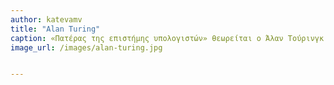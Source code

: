 ```yaml
---
author: katevamv
title: "Alan Turing"
caption: «Πατέρας της επιστήμης υπολογιστών» θεωρείται ο Άλαν Τούρινγκ χάρη στην πολύ μεγάλη συνεισφορά του στο γνωστικό πεδίο της θεωρίας υπολογισμού, αλλά και της τεχνητής νοημοσύνης
image_url: /images/alan-turing.jpg


---
```

